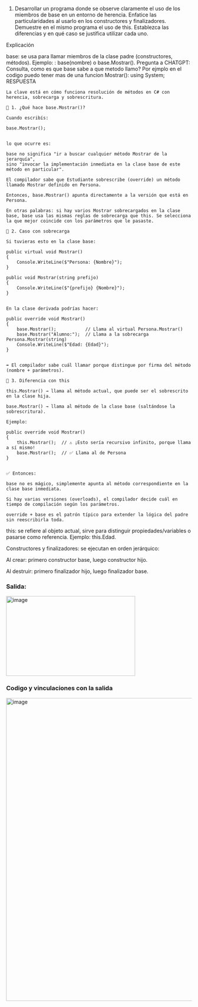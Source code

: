 1. Desarrollar un programa donde se observe claramente el uso de los miembros de base en un entorno de herencia. Enfatice las particularidades al usarlo en los constructores y finalizadores. Demuestre en el mismo programa el uso de this. Establezca las diferencias y en qué caso se justifica utilizar cada uno.

Explicación

base: se usa para llamar miembros de la clase padre (constructores, métodos). Ejemplo: : base(nombre) o base.Mostrar().
Pregunta a CHATGPT: Consulta, como es que base sabe a que metodo llamo? Por ejmplo en el codigo puedo tener mas de una funcion Mostrar(): using System;
RESPUESTA
```
La clave está en cómo funciona resolución de métodos en C# con herencia, sobrecarga y sobrescritura.

🔹 1. ¿Qué hace base.Mostrar()?

Cuando escribís:

base.Mostrar();


lo que ocurre es:

base no significa "ir a buscar cualquier método Mostrar de la jerarquía",
sino "invocar la implementación inmediata en la clase base de este método en particular".

El compilador sabe que Estudiante sobrescribe (override) un método llamado Mostrar definido en Persona.

Entonces, base.Mostrar() apunta directamente a la versión que está en Persona.

En otras palabras: si hay varios Mostrar sobrecargados en la clase base, base usa las mismas reglas de sobrecarga que this. Se selecciona la que mejor coincide con los parámetros que le pasaste.

🔹 2. Caso con sobrecarga

Si tuvieras esto en la clase base:

public virtual void Mostrar()
{
    Console.WriteLine($"Persona: {Nombre}");
}

public void Mostrar(string prefijo)
{
    Console.WriteLine($"{prefijo} {Nombre}");
}


En la clase derivada podrías hacer:

public override void Mostrar()
{
    base.Mostrar();           // Llama al virtual Persona.Mostrar()
    base.Mostrar("Alumno:");  // Llama a la sobrecarga Persona.Mostrar(string)
    Console.WriteLine($"Edad: {Edad}");
}


➡️ El compilador sabe cuál llamar porque distingue por firma del método (nombre + parámetros).

🔹 3. Diferencia con this

this.Mostrar() → llama al método actual, que puede ser el sobrescrito en la clase hija.

base.Mostrar() → llama al método de la clase base (saltándose la sobrescritura).

Ejemplo:

public override void Mostrar()
{
    this.Mostrar();  // ⚠️ ¡Esto sería recursivo infinito, porque llama a sí mismo!
    base.Mostrar();  // ✅ Llama al de Persona
}


✅ Entonces:

base no es mágico, simplemente apunta al método correspondiente en la clase base inmediata.

Si hay varias versiones (overloads), el compilador decide cuál en tiempo de compilación según los parámetros.

override + base es el patrón típico para extender la lógica del padre sin reescribirla toda.
```
this: se refiere al objeto actual, sirve para distinguir propiedades/variables o pasarse como referencia. Ejemplo: this.Edad.

Constructores y finalizadores: se ejecutan en orden jerárquico:

Al crear: primero constructor base, luego constructor hijo.

Al destruir: primero finalizador hijo, luego finalizador base.

### Salida:
<img width="350" height="217" alt="image" src="https://github.com/user-attachments/assets/d0021abd-71f5-4646-8385-b01fcd262708" />


### Codigo y vinculaciones con la salida
<img width="1731" height="823" alt="image" src="https://github.com/user-attachments/assets/7ddce9c9-f56f-4a9d-8435-fbd5f0f587fc" />
